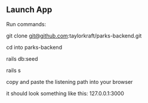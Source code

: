 ## Launch App

Run commands:

git clone git@github.com:taylorkraft/parks-backend.git

cd into parks-backend

rails db:seed

rails s

copy and paste the listening path into your browser

it should look something like this: 127.0.0.1:3000



